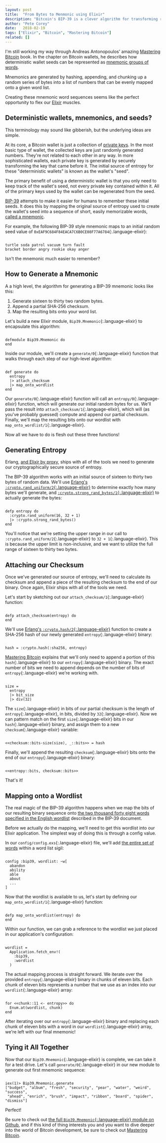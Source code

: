```yaml
---
layout: post
title:  "From Bytes to Menmonic using Elixir"
description: "Bitcoin's BIP-39 is a clever algorithm for transforming random binaries into easy to remember mnemonics. Let's flex our programming muscles and implement it using Elixir!"
author: "Pete Corey"
date:   2018-02-19
tags: ["Elixir", "Bitcoin", "Mastering Bitcoin"]
related: []
---
```


I'm still working my way through Andreas Antonopoulos' amazing [Mastering Bitcoin](http://amzn.to/2szE8Dd) book. In the chapter on Bitcoin wallets, he describes how deterministic wallet seeds can be represented as [mnemonic groups of words](https://en.bitcoin.it/wiki/Mnemonic_phrase).

Mnemonics are generated by hashing, appending, and chunking up a random series of bytes into a list of numbers that can be evenly mapped onto a given word list.

Creating these mnemonic word sequences seems like the perfect opportunity to flex our [Elixir](https://elixir-lang.org/) muscles.

## Deterministic wallets, mnemonics, and seeds?

This terminology may sound like gibberish, but the underlying ideas are simple.

At its core, a Bitcoin wallet is just a collection of [private keys](http://www.petecorey.com/blog/2018/01/22/generating-bitcoin-private-keys-and-public-addresses-with-elixir/). In the most basic type of wallet, the collected keys are just randomly generated numbers. They're not related to each other in any way. In more sophisticated wallets, each private key is generated by securely transforming the key that came before it. The initial source of entropy for these "deterministic wallets" is known as the wallet's "seed".

The primary benefit of using a deterministic wallet is that you only need to keep track of the wallet's seed, not every private key contained within it. All of the primary keys used by the wallet can be regenerated from the seed.

[BIP-39](https://github.com/bitcoin/bips/blob/master/bip-0039.mediawiki) attempts to make it easier for humans to remember these initial seeds. It does this by mapping the original source of entropy used to create the wallet's seed into a sequence of short, easily memorizable words, [called a mnemonic](https://en.wikipedia.org/wiki/Mnemonic).

For example, the following BIP-39 style mnemonic maps to an initial random seed value of `0xEAF9C684F84EACA7C6B0CE08F77A6784`{:.language-elixir}:

<pre class='language-elixir'><code class='language-elixir'>
turtle soda patrol vacuum turn fault
bracket border angry rookie okay anger
</code></pre>

Isn't the mnemonic much easier to remember?

## How to Generate a Mnemonic

A a high level, the algorithm for generating a BIP-39 mnemonic looks like this:

1. Generate sixteen to thirty two random bytes.
2. Append a partial SHA-256 checksum.
3. Map the resulting bits onto your word list.

Let's build a new Elixir module, `Bip39.Mnemonic`{:.language-elixir} to encapsulate this algorithm:

<pre class='language-elixir'><code class='language-elixir'>
defmodule Bip39.Mnemonic do
end
</code></pre>

Inside our module, we'll create a `generate/0`{:.language-elixir} function that walks through each step of our high-level algorithm:

<pre class='language-elixir'><code class='language-elixir'>
def generate do
  entropy
  |> attach_checksum
  |> map_onto_wordlist
end
</code></pre>

Our `generate/0`{:.language-elixir} function will call an `entropy/0`{:.language-elixir} function, which will generate our initial random bytes for us. We'll pass the result into `attach_checksum/1`{:.language-elixir}, which will (as you've probably guessed) compute and append our partial checksum. Finally, we'll map the resulting bits onto our wordlist with `map_onto_wordlist/1`{:.language-elixir}.

Now all we have to do is flesh out these three functions!

## Generating Entropy

Erlang, [and Elixir by proxy](https://elixirschool.com/en/lessons/advanced/erlang/), ships with all of the tools we need to generate our cryptographically secure source of entropy.

The BIP-39 algorithm works with an initial source of sixteen to thirty two bytes of random data. We'll use [Erlang's `:crypto.rand_uniform/2`{:.language-elixir}](http://erlang.org/doc/man/crypto.html#rand_uniform-2) to determine exactly how many bytes we'll generate, and [`:crypto.strong_rand_bytes/1`{:.language-elixir}](http://erlang.org/doc/man/crypto.html#strong_rand_bytes-1) to actually generate the bytes:

<pre class='language-elixir'><code class='language-elixir'>
defp entropy do
  :crypto.rand_uniform(16, 32 + 1)
  |> :crypto.strong_rand_bytes()
end
</code></pre>

You'll notice that we're setting the upper range in our call to `:crypto.rand_uniform/2`{:.language-elixir} to `32 + 1`{:.language-elixir}. This is because the upper limit is non-inclusive, and we want to utilize the full range of sixteen to thirty two bytes.

## Attaching our Checksum

Once we've generated our source of entropy, we'll need to calculate its checksum and append a piece of the resulting checksum to the end of our binary. Once again, Elixir ships with all of the tools we need.

Let's start by sketching out our `attach_checksum/1`{:.language-elixir} function:

<pre class='language-elixir'><code class='language-elixir'>
defp attach_checksum(entropy) do
end
</code></pre>

We'll use [Erlang's `:crypto.hash/2`{:.language-elixir}](http://erlang.org/doc/man/crypto.html#hash-2) function to create a SHA-256 hash of our newly generated `entropy`{:.language-elixir} binary:

<pre class='language-elixir'><code class='language-elixir'>
hash = :crypto.hash(:sha256, entropy)
</code></pre>

[Mastering Bitcoin](http://amzn.to/2szE8Dd) explains that we'll only need to append a portion of this `hash`{:.language-elixir} to our `entropy`{:.language-elixir} binary. The exact number of bits we need to append depends on the number of bits of `entropy`{:.language-elixir} we're working with. 

<pre class='language-elixir'><code class='language-elixir'>
size =
  entropy
  |> bit_size
  |> div(32)
</code></pre>

The `size`{:.language-elixir} in bits of our partial checksum is the length of `entropy`{:.language-elixir}, in bits, divided by `32`{:.language-elixir}. Now we can pattern match on the first `size`{:.language-elixir} bits in our `hash`{:.language-elixir} binary, and assign them to a new `checksum`{:.language-elixir} variable:

<pre class='language-elixir'><code class='language-elixir'>
&lt;&lt;checksum::bits-size(size), _::bits>> = hash
</code></pre>

Finally, we'll append the resulting `checksum`{:.language-elixir} bits onto the end of our `entropy`{:.language-elixir} binary:

<pre class='language-elixir'><code class='language-elixir'>
&lt;&lt;entropy::bits, checksum::bits>>
</code></pre>

That's it!

## Mapping onto a Wordlist

The real magic of the BIP-39 algorithm happens when we map the bits of our resulting binary sequence onto [the two thousand forty eight words specified in the English wordlist](https://github.com/bitcoin/bips/blob/master/bip-0039/english.txt) described in the BIP-39 document.

Before we actually do the mapping, we'll need to get this wordlist into our Elixir application. The simplest way of doing this is through a config value.

In our `config/config.exs`{:.language-elixir} file, we'll add [the entire set of words](https://github.com/bitcoin/bips/blob/master/bip-0039/english.txt) within a word list sigil:

<pre class='language-elixir'><code class='language-elixir'>
config :bip39, wordlist: ~w[
  abandon
  ability
  able
  about
  ...
]
</code></pre>

Now that the wordlist is available to us, let's start by defining our `map_onto_wordlist/1`{:.language-elixir} function:

<pre class='language-elixir'><code class='language-elixir'>
defp map_onto_wordlist(entropy) do
end
</code></pre>

Within our function, we can grab a reference to the wordlist we just placed in our application's configuration:

<pre class='language-elixir'><code class='language-elixir'>
wordlist =
  Application.fetch_env!(
    :bip39,
    :wordlist
  )
</code></pre>

The actual mapping process is straight forward. We iterate over the provided `entropy`{:.language-elixir} binary in chunks of eleven bits. Each chunk of eleven bits represents a number that we use as an index into our `wordlist`{:.language-elixir} array:

<pre class='language-elixir'><code class='language-elixir'>
for &lt;&lt;chunk::11 &lt;- entropy>> do
  Enum.at(wordlist, chunk)
end
</code></pre>

After iterating over our `entropy`{:.language-elixir} binary and replacing each chunk of eleven bits with a word in our `wordlist`{:.language-elixir} array, we're left with our final mnemonic!

## Tying it All Together

Now that our `Bip39.Mnemonic`{:.language-elixir} is complete, we can take it for a test drive. Let's call `generate/0`{:.language-elixir} in our new module to generate out first mnemonic sequence:

<pre class='language-elixir'><code class='language-elixir'>
iex(1)> Bip39.Mnemonic.generate
["budget", "album", "fresh", "security", "pear", "water", "weird", "success",
 "ahead", "enrich", "brush", "impact", "ribbon", "board", "spider", "dismiss"]
</code></pre>

Perfect!

Be sure to check out [the full `Bip39.Mnemonic`{:.language-elixir} module on Github](https://github.com/pcorey/bip39/blob/master/lib/bip39/mnemonic.ex), and if this kind of thing interests you and you want to dive deeper into the world of Bitcoin development, be sure to check out [Mastering Bitcoin](http://amzn.to/2szE8Dd).
